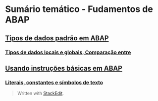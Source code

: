 # Sumário temático - Fudamentos de ABAP

## [Tipos de dados padrão em ABAP](https://github.com/emersonleite/abap_praticas/blob/master/notas03_elementos_basicos_da_linguagem_ABAP.md#tipos-de-dados-padr%C3%A3o-em-abap--standard-data-types)

### [Tipos de dados locais e globais, Comparação entre](https://github.com/emersonleite/abap_praticas/blob/master/notas03_elementos_basicos_da_linguagem_ABAP.md#compara%C3%A7%C3%A3o-categorias-de-dados-locais-e-globais)

## [Usando instruções básicas em ABAP](https://github.com/emersonleite/abap_praticas/blob/master/notas03_elementos_basicos_da_linguagem_ABAP.md#instru%C3%A7%C3%B5es-abap-b%C3%A1sicas)

### [Literais, constantes e símbolos de texto](https://github.com/emersonleite/abap_praticas/blob/master/notas03_elementos_basicos_da_linguagem_ABAP.md#literais-constantes-e-s%C3%ADmbolos-de-texto)


> Written with [StackEdit](https://stackedit.io/).
<!--stackedit_data:
eyJoaXN0b3J5IjpbOTkzNzM3MDYzLDE3NzQ5NDY1NTQsNTUwMD
Q2NDJdfQ==
-->